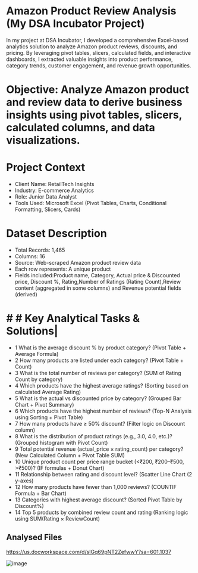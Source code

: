 # Amazon Product Review Analysis (My DSA Incubator Project)
In my project at DSA Incubator, I developed a comprehensive Excel-based analytics solution to analyze Amazon product reviews, discounts, and pricing. By leveraging pivot tables, slicers, calculated fields, and interactive dashboards, I extracted valuable insights into product performance, category trends, customer engagement, and revenue growth opportunities.

# Objective: **Analyze Amazon product and review data to derive business insights using pivot tables, slicers, calculated columns, and data visualizations.**

# Project Context
* Client Name: RetailTech Insights
* Industry: E-commerce Analytics
* Role: Junior Data Analyst
* Tools Used: Microsoft Excel (Pivot Tables, Charts, Conditional Formatting, Slicers, Cards)

# Dataset Description
* Total Records: 1,465
* Columns: 16
* Source: Web-scraped Amazon product review data
* Each row represents: A unique product
* Fields included:Product name, Category, Actual price & Discounted price, Discount %, Rating,Number of Ratings (Rating Count),Review content (aggregated in some columns) and Revenue potential fields (derived)
# # # Key Analytical Tasks & Solutions|
* 1	What is the average discount % by product category? (Pivot Table + Average Formula)
* 2	How many products are listed under each category?	(Pivot Table + Count)
* 3	What is the total number of reviews per category?	(SUM of Rating Count by category)
* 4	Which products have the highest average ratings?	(Sorting based on calculated Average Rating)
* 5	What is the actual vs discounted price by category?	(Grouped Bar Chart + Pivot Summary)
* 6	Which products have the highest number of reviews?	(Top-N Analysis using Sorting + Pivot Table)
* 7	How many products have ≥ 50% discount?	(Filter logic on Discount column)
* 8	What is the distribution of product ratings (e.g., 3.0, 4.0, etc.)?	(Grouped histogram with Pivot Count)
* 9	Total potential revenue (actual_price × rating_count) per category?	(New Calculated Column + Pivot Table SUM)
* 10	Unique product count per price range bucket (<₹200, ₹200–₹500, >₹500)?	(IF formulas + Donut Chart)
* 11	Relationship between rating and discount level?	(Scatter Line Chart (2 y-axes)
* 12	How many products have fewer than 1,000 reviews?	(COUNTIF Formula + Bar Chart)
* 13	Categories with highest average discount?	(Sorted Pivot Table by Discount%)
* 14	Top 5 products by combined review count and rating	(Ranking logic using SUM(Rating × ReviewCount)

## Analysed Files
https://us.docworkspace.com/d/sIGq69pNT2ZefwwY?sa=601.1037

![image](https://github.com/user-attachments/assets/87665400-a87a-4b0f-92f5-0941a353510a)


